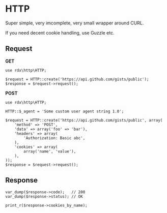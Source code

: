 HTTP
====

Super simple, very imcomplete, very small wrapper around CURL.

If you need decent cookie handling, use Guzzle etc.

Request
----

**GET**

	use rdx\http\HTTP;

	$request = HTTP::create('https://api.github.com/gists/public');
	$response = $request->request();

**POST**

	use rdx\http\HTTP;

	HTTP::$_agent = 'Some custom user agent string 1.0';

	$request = HTTP::create('https://api.github.com/gists/public', array(
		'method' => 'POST',
		'data' => array('foo' => 'bar'),
		'headers' => array(
			'Authorization: Basic abc',
		),
		'cookies' => array(
			array('name', 'value'),
		),
	));
	$response = $request->request();

Response
----

	var_dump($response->code);   // 200
	var_dump($response->status); // OK

	print_r($response->cookies_by_name);
